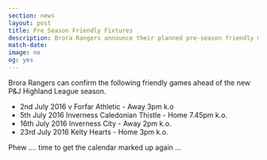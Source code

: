 ```yaml
---
section: news
layout: post
title: Pre Season Friendly Fixtures
description: Brora Rangers announce their planned pre-season friendly matches as our new management team get ready for the 2016/17 season
match-date:
image: no
og: yes
---
```

Brora Rangers can confirm the following friendly games ahead of the new P&J Highland League season.

- 2nd July 2016 v Forfar Athletic - Away 3pm k.o
- 5th July 2016 Inverness Caledonian Thistle - Home  7.45pm k.o.
- 16th July 2016 Inverness City - Away 2pm k.o.
- 23rd July 2016 Kelty Hearts - Home 3pm k.o.

Phew .... time to get the calendar marked up again ...